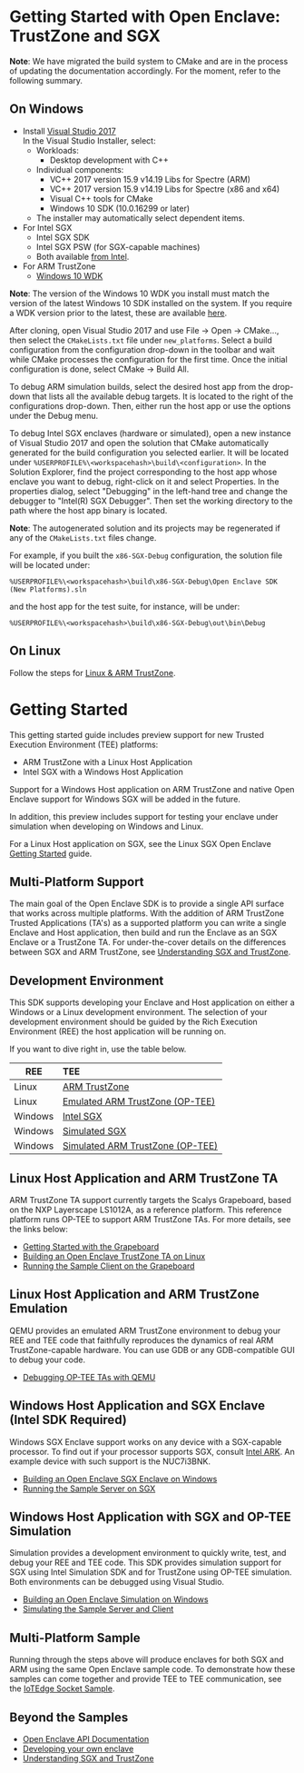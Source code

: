 Getting Started with Open Enclave: TrustZone and SGX
=========================================

**Note**: We have migrated the build system to CMake and are in the process of
updating the documentation accordingly. For the moment, refer to the following
summary.

## On Windows

- Install [Visual Studio 2017](https://visualstudio.microsoft.com/downloads/)  
  In the Visual Studio Installer, select:
  - Workloads:
    - Desktop development with C++
  - Individual components:
    - VC++ 2017 version 15.9 v14.19 Libs for Spectre (ARM)
    - VC++ 2017 version 15.9 v14.19 Libs for Spectre (x86 and x64)
    - Visual C++ tools for CMake
    - Windows 10 SDK (10.0.16299 or later)
  - The installer may automatically select dependent items.
- For Intel SGX
  - Intel SGX SDK
  - Intel SGX PSW (for SGX-capable machines)
  - Both available [from Intel](https://software.intel.com/en-us/sgx-sdk/download).
- For ARM TrustZone
  - [Windows 10 WDK](https://docs.microsoft.com/en-us/windows-hardware/drivers/download-the-wdk)
  
**Note**: The version of the Windows 10 WDK you install must match the version
of the latest Windows 10 SDK installed on the system. If you require a WDK
version prior to the latest, these are available
[here](https://docs.microsoft.com/en-us/windows-hardware/drivers/other-wdk-downloads).

After cloning, open Visual Studio 2017 and use File -> Open -> CMake...,
then select the `CMakeLists.txt` file under `new_platforms`.
Select a build configuration from the configuration drop-down in the toolbar
and wait while CMake processes the configuration for the first time.
Once the initial configuration is done, select CMake -> Build All.

To debug ARM simulation builds, select the desired host app from the drop-down
that lists all the available debug targets. It is located to the right of the
configurations drop-down. Then, either run the host app or use the options
under the Debug menu.

To debug Intel SGX enclaves (hardware or simulated), open a new instance of
Visual Studio 2017 and open the solution that CMake automatically generated
for the build configuration you selected earlier. It will be located under
`%USERPROFILE%\<workspacehash>\build\<configuration>`. In the Solution
Explorer, find the project corresponding to the host app whose enclave you
want to debug, right-click on it and select Properties. In the properties dialog,
select "Debugging" in the left-hand tree and change the debugger to "Intel(R) SGX Debugger".
Then set the working directory to the path where the host app binary is located.

**Note**: The autogenerated solution and its projects may be regenerated if any
of the `CMakeLists.txt` files change.

For example, if you built the `x86-SGX-Debug` configuration, the solution file
will be located under:

`%USERPROFILE%\<workspacehash>\build\x86-SGX-Debug\Open Enclave SDK (New Platforms).sln`

and the host app for the test suite, for instance, will be under:

`%USERPROFILE%\<workspacehash>\build\x86-SGX-Debug\out\bin\Debug`

## On Linux

Follow the steps for [Linux & ARM TrustZone](linux_arm_dev.md).

# Getting Started

This getting started guide includes preview support for new Trusted Execution Environment (TEE) platforms:

* ARM TrustZone with a Linux Host Application
* Intel SGX with a Windows Host Application

Support for a Windows Host application on ARM TrustZone and native Open Enclave support for Windows SGX will be added in the future.

In addition, this preview includes support for testing your enclave under simulation when developing on Windows and Linux. 

For a Linux Host application on SGX, see the Linux SGX Open Enclave [Getting Started](../../docs/GettingStartedDocs/GettingStarted.md) guide.

## Multi-Platform Support

The main goal of the Open Enclave SDK is to provide a single API surface that works across multiple platforms.
With the addition of ARM TrustZone Trusted Applications (TA's) as a supported platform
you can write a single Enclave and Host application,
then build and run the Enclave as an SGX Enclave or a TrustZone TA. 
For under-the-cover details on the differences between SGX and ARM TrustZone, see [Understanding SGX and TrustZone](sgx_trustzone_arch.md).

## Development Environment

This SDK supports developing your Enclave and Host application on either a Windows or a Linux development environment. 
The selection of your development environment should be guided by the Rich Execution Environment (REE) the host application will be running on. 

If you want to dive right in, use the table below.

| REE     | TEE                                                                  |
| ------- | :------------------------------------------------------------------- |
| Linux   | [ARM TrustZone](linux_arm_dev.md)                                    |
| Linux   | [Emulated ARM TrustZone (OP-TEE)](ta_debugging_qemu.md)              |
| Windows | [Intel SGX](win_sgx_dev.md)                                          |
| Windows | [Simulated SGX](win_sgx_dev.md#sgx-simulation)                       |
| Windows | [Simulated ARM TrustZone (OP-TEE)](win_sgx_dev.md#op-tee-simulation) |

## Linux Host Application and ARM TrustZone TA

ARM TrustZone TA support currently targets the Scalys Grapeboard, based on the NXP Layerscape LS1012A, as a reference platform. 
This reference platform runs OP-TEE to support ARM TrustZone TAs. For more details, see the links below: 

* [Getting Started with the Grapeboard](grapeboard.md)
* [Building an Open Enclave TrustZone TA on Linux](linux_arm_dev.md)
* [Running the Sample Client on the Grapeboard](sample_sockets.md#building-for-grapeboard)

## Linux Host Application and ARM TrustZone Emulation

QEMU provides an emulated ARM TrustZone environment to debug your REE and TEE
code that faithfully reproduces the dynamics of real ARM TrustZone-capable
hardware. You can use GDB or any GDB-compatible GUI to debug your code.

* [Debugging OP-TEE TAs with QEMU](ta_debugging_qemu.md)

## Windows Host Application and SGX Enclave (Intel SDK Required)

Windows SGX Enclave support works on any device with a SGX-capable processor.
To find out if your processor supports SGX, consult [Intel ARK](https://ark.inte.com). An example device with such support is the NUC7i3BNK.

* [Building an Open Enclave SGX Enclave on Windows](win_sgx_dev.md)
* [Running the Sample Server on SGX](sample_sockets.md#building-for-sgx)

## Windows Host Application with SGX and OP-TEE Simulation

Simulation provides a development environment to quickly write, test, and debug your REE and TEE code. 
This SDK provides simulation support for SGX using Intel Simulation SDK and for TrustZone using OP-TEE simulation.
Both environments can be debugged using Visual Studio.

* [Building an Open Enclave Simulation on Windows](win_sgx_dev.md#simulation)
* [Simulating the Sample Server and Client](sample_sockets.md#building-for-simulation)

## Multi-Platform Sample

Running through the steps above will produce enclaves for both SGX and ARM using the same Open Enclave sample code.
To demonstrate how these samples can come together and provide TEE to TEE communication, see the [IoTEdge Socket Sample](sample_edge_sockets.md).

## Beyond the Samples
* [Open Enclave API Documentation](openenclaveapi.md)
* [Developing your own enclave](new_platform_dev.md)
* [Understanding SGX and TrustZone](sgx_trustzone_arch.md)

